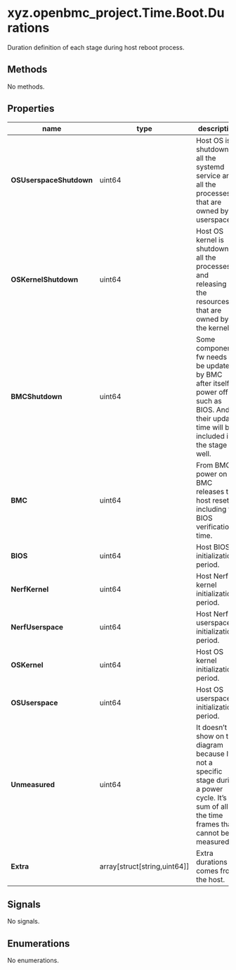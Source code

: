 # xyz.openbmc_project.Time.Boot.Durations

Duration definition of each stage during host reboot process.


## Methods
No methods.

## Properties
| name | type | description |
|------|------|-------------|
| **OSUserspaceShutdown** | uint64 | Host OS is shutdowning all the systemd service and all the processes that are owned by userspace. |
| **OSKernelShutdown** | uint64 | Host OS kernel is shutdowning all the processes and releasing all the resources that are owned by the kernel. |
| **BMCShutdown** | uint64 | Some components’ fw needs to be updated by BMC after itself power off such as BIOS. And their update time will be included in the stage as well. |
| **BMC** | uint64 | From BMC power on till BMC releases the host reset, including the BIOS verification time. |
| **BIOS** | uint64 | Host BIOS initialization period. |
| **NerfKernel** | uint64 | Host Nerf kernel initialization period. |
| **NerfUserspace** | uint64 | Host Nerf userspace initialization period. |
| **OSKernel** | uint64 | Host OS kernel initialization period. |
| **OSUserspace** | uint64 | Host OS userspace initialization period. |
| **Unmeasured** | uint64 | It doesn’t show on the diagram because It’s not a specific stage during a power cycle. It’s the sum of all the time frames that cannot be measured. |
| **Extra** | array[struct[string,uint64]] | Extra durations comes from the host. |

## Signals
No signals.

## Enumerations
No enumerations.

